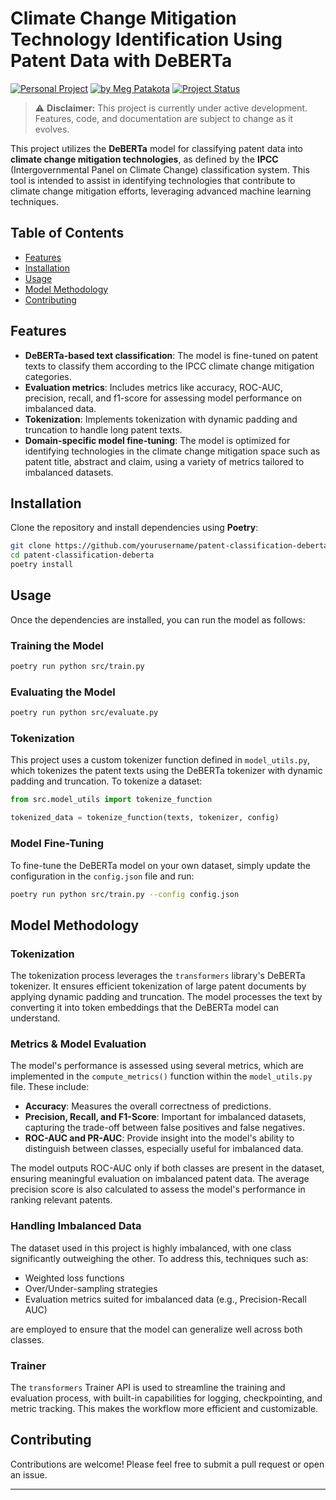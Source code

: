 # Climate Change Mitigation Technology Identification Using Patent Data with DeBERTa

[![Personal Project](https://img.shields.io/badge/Project-Personal-green)](https://meg-patakota.github.io)
[![by Meg Patakota](https://img.shields.io/badge/by-Meg%20Patakota-blue)](https://meg-patakota.github.io)
[![Project Status](https://img.shields.io/badge/Status-In%20Development-orange)](https://github.com/yourusername/patent-classification-deberta)

> ⚠️ **Disclaimer:** This project is currently under active development. Features, code, and documentation are subject to change as it evolves.

This project utilizes the **DeBERTa** model for classifying patent data into **climate change mitigation technologies**, as defined by the **IPCC** (Intergovernmental Panel on Climate Change) classification system. This tool is intended to assist in identifying technologies that contribute to climate change mitigation efforts, leveraging advanced machine learning techniques.

## Table of Contents
- [Features](#features)
- [Installation](#installation)
- [Usage](#usage)
- [Model Methodology](#model-methodology)
- [Contributing](#contributing)

## Features

- **DeBERTa-based text classification**: The model is fine-tuned on patent texts to classify them according to the IPCC climate change mitigation categories.
- **Evaluation metrics**: Includes metrics like accuracy, ROC-AUC, precision, recall, and f1-score for assessing model performance on imbalanced data.
- **Tokenization**: Implements tokenization with dynamic padding and truncation to handle long patent texts.
- **Domain-specific model fine-tuning**: The model is optimized for identifying technologies in the climate change mitigation space such as patent title, abstract and claim, using a variety of metrics tailored to imbalanced datasets.

## Installation

Clone the repository and install dependencies using **Poetry**:

```bash
git clone https://github.com/yourusername/patent-classification-deberta.git
cd patent-classification-deberta
poetry install
```

## Usage

Once the dependencies are installed, you can run the model as follows:

### Training the Model

```bash
poetry run python src/train.py
```

### Evaluating the Model

```bash
poetry run python src/evaluate.py
```

### Tokenization

This project uses a custom tokenizer function defined in `model_utils.py`, which tokenizes the patent texts using the DeBERTa tokenizer with dynamic padding and truncation. To tokenize a dataset:

```python
from src.model_utils import tokenize_function

tokenized_data = tokenize_function(texts, tokenizer, config)
```

### Model Fine-Tuning

To fine-tune the DeBERTa model on your own dataset, simply update the configuration in the `config.json` file and run:

```bash
poetry run python src/train.py --config config.json
```

## Model Methodology

### Tokenization

The tokenization process leverages the `transformers` library's DeBERTa tokenizer. It ensures efficient tokenization of large patent documents by applying dynamic padding and truncation. The model processes the text by converting it into token embeddings that the DeBERTa model can understand.

### Metrics & Model Evaluation

The model's performance is assessed using several metrics, which are implemented in the `compute_metrics()` function within the `model_utils.py` file. These include:
- **Accuracy**: Measures the overall correctness of predictions.
- **Precision, Recall, and F1-Score**: Important for imbalanced datasets, capturing the trade-off between false positives and false negatives.
- **ROC-AUC and PR-AUC**: Provide insight into the model's ability to distinguish between classes, especially useful for imbalanced data.

The model outputs ROC-AUC only if both classes are present in the dataset, ensuring meaningful evaluation on imbalanced patent data. The average precision score is also calculated to assess the model's performance in ranking relevant patents.

### Handling Imbalanced Data

The dataset used in this project is highly imbalanced, with one class significantly outweighing the other. To address this, techniques such as:
- Weighted loss functions
- Over/Under-sampling strategies
- Evaluation metrics suited for imbalanced data (e.g., Precision-Recall AUC)

are employed to ensure that the model can generalize well across both classes.

### Trainer

The `transformers` Trainer API is used to streamline the training and evaluation process, with built-in capabilities for logging, checkpointing, and metric tracking. This makes the workflow more efficient and customizable.

## Contributing

Contributions are welcome! Please feel free to submit a pull request or open an issue.

---